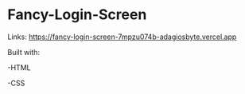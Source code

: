 # Fancy-Login-Screen


Links: https://fancy-login-screen-7mpzu074b-adagiosbyte.vercel.app

Built with:

-HTML

-CSS
